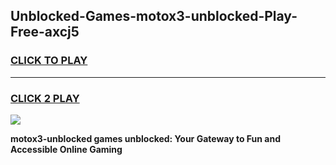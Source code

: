 
## Unblocked-Games-motox3-unblocked-Play-Free-axcj5
<h3>
<a href="https://premium76.site?title=motox3-unblocked&ref=12A">CLICK TO PLAY</a></h3>
<hr>

<h3>
<a href="https://premium76.site?title=motox3-unblocked&ref=12A">CLICK 2 PLAY</a>
  
</h3>

<a href="https://premium76.site?title=motox3-unblocked&ref=12A"><img src="https://clearcache.store/games.png"></a>


**motox3-unblocked games unblocked: Your Gateway to Fun and Accessible Online Gaming**
